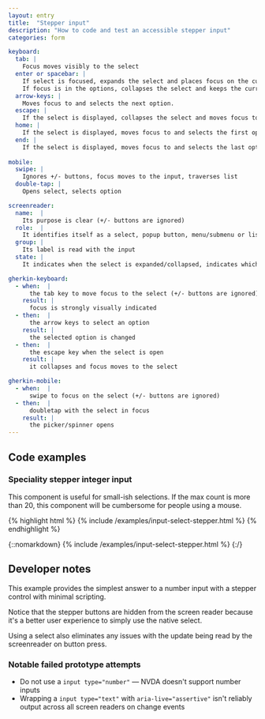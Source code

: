 ```yaml
---
layout: entry
title:  "Stepper input"
description: "How to code and test an accessible stepper input"
categories: form

keyboard:
  tab: |
    Focus moves visibly to the select
  enter or spacebar: |
    If select is focused, expands the select and places focus on the currently selected option in the list. 
    If focus is in the options, collapses the select and keeps the currently selected option.
  arrow-keys: |
    Moves focus to and selects the next option. 
  escape: |
    If the select is displayed, collapses the select and moves focus to the button.
  home: |
    If the select is displayed, moves focus to and selects the first option.
  end: |
    If the select is displayed, moves focus to and selects the last option.e.
     
mobile:
  swipe: |
    Ignores +/- buttons, focus moves to the input, traverses list
  double-tap: |
    Opens select, selects option

screenreader:
  name:  |
    Its purpose is clear (+/- buttons are ignored)
  role:  |
    It identifies itself as a select, popup button, menu/submenu or listbox
  group: |
    Its label is read with the input
  state: |
    It indicates when the select is expanded/collapsed, indicates which option is selected

gherkin-keyboard: 
  - when:  |
      the tab key to move focus to the select (+/- buttons are ignored)
    result: |
      focus is strongly visually indicated
  - then:  |
      the arrow keys to select an option
    result: |
      the selected option is changed
  - then:  |
      the escape key when the select is open 
    result: |
      it collapses and focus moves to the select

gherkin-mobile:
  - when:  |
      swipe to focus on the select (+/- buttons are ignored)
  - then:  |
      doubletap with the select in focus
    result: |
      the picker/spinner opens
---
```


## Code examples

### Speciality stepper integer input

This component is useful for small-ish selections. If the max count is more than 20, this component will be cumbersome for people using a mouse.

{% highlight html %}
{% include /examples/input-select-stepper.html %}
{% endhighlight %}

{::nomarkdown}
<example>
{% include /examples/input-select-stepper.html %}
</example>
{:/}

## Developer notes

This example provides the simplest answer to a number input with a stepper control with minimal scripting.

Notice that the stepper buttons are hidden from the screen reader because it's a better user experience to simply use the native select.

Using a select also eliminates any issues with the update being read by the screenreader on button press.

### Notable failed prototype attempts

- Do not use a `input type="number"` — NVDA doesn't support number inputs
- Wrapping a `input type="text"` with `aria-live="assertive"` isn't reliably output across all screen readers on change events
